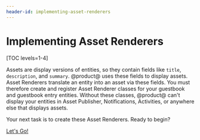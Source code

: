 ```yaml
---
header-id: implementing-asset-renderers
---
```


# Implementing Asset Renderers

[TOC levels=1-4]

Assets are display versions of entities, so they contain fields like `title`,
`description`, and `summary`. @product@ uses these fields to display assets. 
Asset Renderers translate an entity into an asset via these fields. You must
therefore create and register Asset Renderer classes for your guestbook and
guestbook entry entities. Without these classes, @product@ can't display your
entities in Asset Publisher, Notifications, Activities, or anywhere else that
displays assets. 

Your next task is to create these Asset Renderers. Ready to begin? 

<a class="go-link btn btn-primary" href="/develop/tutorials/-/knowledge_base/7-1/implementing-a-guestbook-asset-renderer">Let's Go!<span class="icon-circle-arrow-right"></span></a>
